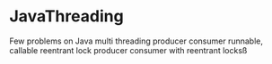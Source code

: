 # JavaThreading

Few problems on Java multi threading
producer consumer
runnable, callable
reentrant lock
producer consumer with reentrant locksß

